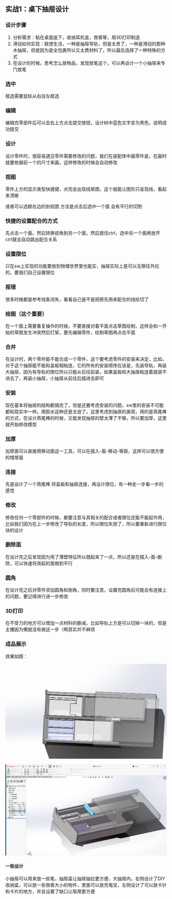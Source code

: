 ## 实战1：桌下抽屉设计

### 设计步骤

1. 分析需求：粘在桌面底下，收纳耳机盒，唇膏等，用3D打印制造
2. 滑动如何实现：联想生活，一种是抽屉导轨，但是太贵了，一种是滑动的那种木抽屉，但是因为是全包裹所以又太费材料了，所以最后选择了一种特殊的方式
3. 在设计的时候，思考怎么放物品，发现放笔这个，可以再设计一个小抽屉来专门放笔

### 选中

框选需要鼠标从右往左框选

### 编辑

编辑完零部件后可以去右上方点击提交按钮，设计树中蓝色文字变为黑色，说明成功提交

### 设计

设计零件时，很容易遇见零件需要修改的问题，我们在装配体中画零件是，在画时就要依据前一个的尺寸来画，这样修改的时候会自动修改

### 视图

零件上方的显示类型快捷键，点完会出现线架图，这个就能让图形只呈现线，看起来清晰

或者可以选额左边的剖视图 方法是点击后选中一个面 会有平行的切割

### 快捷的设置配合的方式

先点击一个面，然后转换视角到另一个面，然后摁住ctrl，选中另一个面再放开ctrl就会自动跳出配合关系

### 设置限位

只在sw上实现的功能要放到物理世界里也能实，抽屉实际上是可以无限往外拉的，要我们自己设置限位

### 报错

很多时候都是参考线条消失，看看自己是不是把原先用来配合的线给切了

### 绘图（这个重要）

在一个面上需要重复操作的时候，不要直接对着平面点击草图绘制，这样会和一开始的草图发生冲突然后打架，要先编辑零件，绘制草图再点击平面

### 合并

在设计时，两个零件能不能合成一个零件，这个要考虑零件的安装来决定，比如，对于这个抽屉能不能和盖板相粘连，它的所有的安装顺序应该是，先装导轨，再装大抽屉，因为有导轨的限位所以只能从后往前装，如果盖板和大抽屉粘连着就装不进去了，再装小抽屉，小抽屉从前往后插进去即可

### 安装

现在基本将抽屉的结构都搞完了，但是还要考虑安装的问题，sw里的安装不可能都和现实中一样。用胶水这种还是太逊了。这里考虑到抽屉的美观，用的是燕尾榫的方式，在设计燕尾榫的时候，又能发现抽屉的壁太薄了不够，所以要加厚，这里就开始修改模型

### 加厚

加厚面可以直接用移动面这一工具，可以在插入-面-移动-等距，这样可以很方便的增厚面

### 连接

先是设计了一个燕尾榫 将盖板和抽屉连接，再设计限位，有一种走一步看一步的感觉

### 修改

修改任何一个零部件的时候，都要注意与其相关的配合或者限位还能不能起作用，比如我们因为在上一步修改了导轨的长度，所以限位失效了，所以要重新进行限位块的设计

### 删除面

在设计完之后发现因为用了薄壁特征所以翘起来了一点，所以还是在插入-面-删除，可以快速将突起的面做到平行

### 圆角

在设计完之后对零件添加圆角和倒角，同时要注意，设置完圆角后可能会有连接上的问题，要记得进行进一步修改

### 3D打印

在不受力的地方可以增加一点材料的删减，比如导轨上方是可以切掉一块的，但是主播因为懒就没有做这一步（啊其实并不麻烦

### 成品展示

效果如图：

![image](4.png)

![image](5.png)

#### 一些设计

小抽屉可以用来放一些笔，抽屉盖让抽屉抽拉更方便，大抽屉内，右侧设计了DIY收纳盒，可以放一些唇膏大小的物件，里面可以放充电宝，左侧设计了可以放卡针和卡片的地方，并且设置了缺口让取用更方便